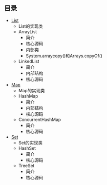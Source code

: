 ## 目录

- [List](List.md)
    - List的实现类
    - ArrayList
        - 简介
        - 核心源码
        - 内部类
        - System.arraycopy()和Arrays.copyOf()
    - LinkedList
        - 简介
        - 内部结构
        - 核心源码
- [Map](Map.md)
    - Map的实现类
    - HashMap
        - 简介
        - 内部结构
        - 核心源码
    - ConcurrentHashMap
        - 简介
        - 核心源码
- [Set](Set.md)
    - Set的实现类
    - HashSet
        - 简介
        - 核心源码
    - TreeSet
        - 简介
        - 核心源码